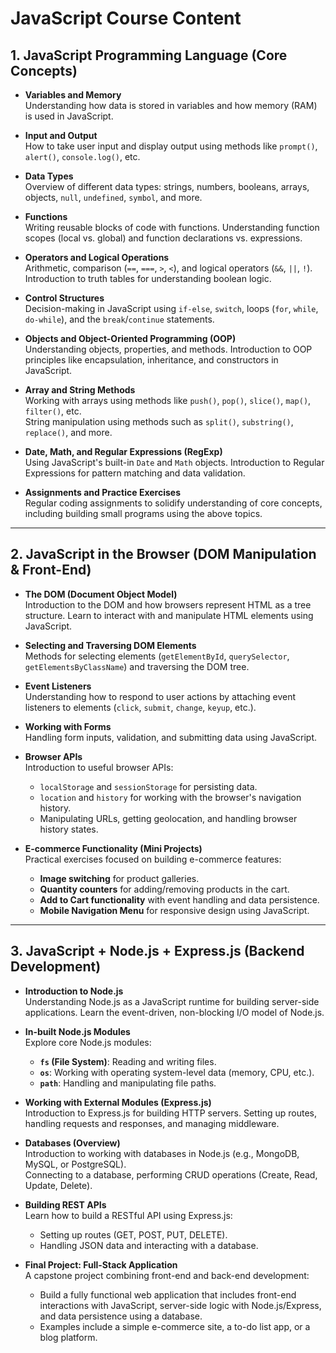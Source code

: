 # JavaScript Course Content

## 1. **JavaScript Programming Language (Core Concepts)**

- **Variables and Memory**  
  Understanding how data is stored in variables and how memory (RAM) is used in JavaScript.
- **Input and Output**  
  How to take user input and display output using methods like `prompt()`, `alert()`, `console.log()`, etc.

- **Data Types**  
  Overview of different data types: strings, numbers, booleans, arrays, objects, `null`, `undefined`, `symbol`, and more.

- **Functions**  
  Writing reusable blocks of code with functions. Understanding function scopes (local vs. global) and function declarations vs. expressions.

- **Operators and Logical Operations**  
  Arithmetic, comparison (`==`, `===`, `>`, `<`), and logical operators (`&&`, `||`, `!`).  
  Introduction to truth tables for understanding boolean logic.

- **Control Structures**  
  Decision-making in JavaScript using `if-else`, `switch`, loops (`for`, `while`, `do-while`), and the `break`/`continue` statements.

- **Objects and Object-Oriented Programming (OOP)**  
  Understanding objects, properties, and methods. Introduction to OOP principles like encapsulation, inheritance, and constructors in JavaScript.

- **Array and String Methods**  
  Working with arrays using methods like `push()`, `pop()`, `slice()`, `map()`, `filter()`, etc.  
  String manipulation using methods such as `split()`, `substring()`, `replace()`, and more.

- **Date, Math, and Regular Expressions (RegExp)**  
  Using JavaScript's built-in `Date` and `Math` objects. Introduction to Regular Expressions for pattern matching and data validation.

- **Assignments and Practice Exercises**  
  Regular coding assignments to solidify understanding of core concepts, including building small programs using the above topics.

---

## 2. **JavaScript in the Browser (DOM Manipulation & Front-End)**

- **The DOM (Document Object Model)**  
  Introduction to the DOM and how browsers represent HTML as a tree structure. Learn to interact with and manipulate HTML elements using JavaScript.

- **Selecting and Traversing DOM Elements**  
  Methods for selecting elements (`getElementById`, `querySelector`, `getElementsByClassName`) and traversing the DOM tree.

- **Event Listeners**  
  Understanding how to respond to user actions by attaching event listeners to elements (`click`, `submit`, `change`, `keyup`, etc.).

- **Working with Forms**  
  Handling form inputs, validation, and submitting data using JavaScript.

- **Browser APIs**  
  Introduction to useful browser APIs:

  - `localStorage` and `sessionStorage` for persisting data.
  - `location` and `history` for working with the browser's navigation history.
  - Manipulating URLs, getting geolocation, and handling browser history states.

- **E-commerce Functionality (Mini Projects)**  
  Practical exercises focused on building e-commerce features:
  - **Image switching** for product galleries.
  - **Quantity counters** for adding/removing products in the cart.
  - **Add to Cart functionality** with event handling and data persistence.
  - **Mobile Navigation Menu** for responsive design using JavaScript.

---

## 3. **JavaScript + Node.js + Express.js (Backend Development)**

- **Introduction to Node.js**  
  Understanding Node.js as a JavaScript runtime for building server-side applications. Learn the event-driven, non-blocking I/O model of Node.js.

- **In-built Node.js Modules**  
  Explore core Node.js modules:

  - **`fs` (File System)**: Reading and writing files.
  - **`os`**: Working with operating system-level data (memory, CPU, etc.).
  - **`path`**: Handling and manipulating file paths.

- **Working with External Modules (Express.js)**  
  Introduction to Express.js for building HTTP servers. Setting up routes, handling requests and responses, and managing middleware.

- **Databases (Overview)**  
  Introduction to working with databases in Node.js (e.g., MongoDB, MySQL, or PostgreSQL).  
  Connecting to a database, performing CRUD operations (Create, Read, Update, Delete).

- **Building REST APIs**  
  Learn how to build a RESTful API using Express.js:

  - Setting up routes (GET, POST, PUT, DELETE).
  - Handling JSON data and interacting with a database.

- **Final Project: Full-Stack Application**  
  A capstone project combining front-end and back-end development:
  - Build a fully functional web application that includes front-end interactions with JavaScript, server-side logic with Node.js/Express, and data persistence using a database.
  - Examples include a simple e-commerce site, a to-do list app, or a blog platform.

